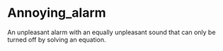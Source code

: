 # Annoying_alarm
An unpleasant alarm with an equally unpleasant sound that can only be turned off by solving an equation.
